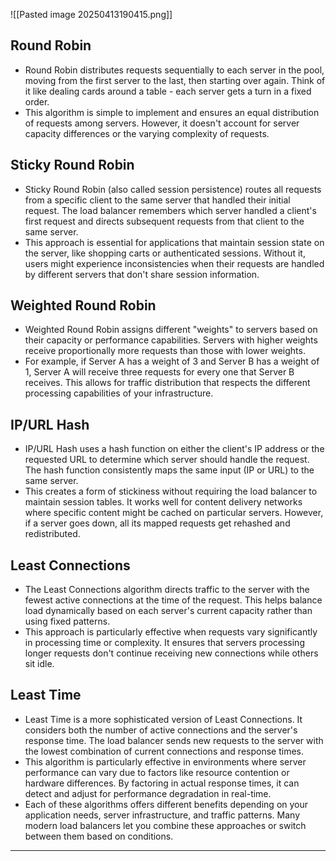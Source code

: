 ![[Pasted image 20250413190415.png]]

## Round Robin

- Round Robin distributes requests sequentially to each server in the pool, moving from the first server to the last, then starting over again. Think of it like dealing cards around a table - each server gets a turn in a fixed order.
- This algorithm is simple to implement and ensures an equal distribution of requests among servers. However, it doesn't account for server capacity differences or the varying complexity of requests.

## Sticky Round Robin
- Sticky Round Robin (also called session persistence) routes all requests from a specific client to the same server that handled their initial request. The load balancer remembers which server handled a client's first request and directs subsequent requests from that client to the same server.
- This approach is essential for applications that maintain session state on the server, like shopping carts or authenticated sessions. Without it, users might experience inconsistencies when their requests are handled by different servers that don't share session information.

## Weighted Round Robin
- Weighted Round Robin assigns different "weights" to servers based on their capacity or performance capabilities. Servers with higher weights receive proportionally more requests than those with lower weights.
- For example, if Server A has a weight of 3 and Server B has a weight of 1, Server A will receive three requests for every one that Server B receives. This allows for traffic distribution that respects the different processing capabilities of your infrastructure.

## IP/URL Hash
- IP/URL Hash uses a hash function on either the client's IP address or the requested URL to determine which server should handle the request. The hash function consistently maps the same input (IP or URL) to the same server.
- This creates a form of stickiness without requiring the load balancer to maintain session tables. It works well for content delivery networks where specific content might be cached on particular servers. However, if a server goes down, all its mapped requests get rehashed and redistributed.

## Least Connections
- The Least Connections algorithm directs traffic to the server with the fewest active connections at the time of the request. This helps balance load dynamically based on each server's current capacity rather than using fixed patterns.
- This approach is particularly effective when requests vary significantly in processing time or complexity. It ensures that servers processing longer requests don't continue receiving new connections while others sit idle.

## Least Time
- Least Time is a more sophisticated version of Least Connections. It considers both the number of active connections and the server's response time. The load balancer sends new requests to the server with the lowest combination of current connections and response times.
- This algorithm is particularly effective in environments where server performance can vary due to factors like resource contention or hardware differences. By factoring in actual response times, it can detect and adjust for performance degradation in real-time.
- Each of these algorithms offers different benefits depending on your application needs, server infrastructure, and traffic patterns. Many modern load balancers let you combine these approaches or switch between them based on conditions.
---
